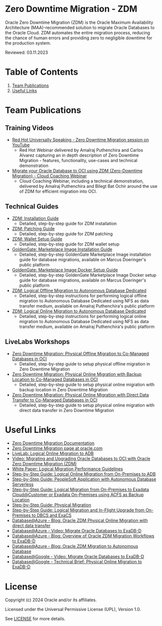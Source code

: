 # Zero Downtime Migration - ZDM
 
Oracle Zero Downtime Migration (ZDM) is the Oracle Maximum Availability Architecture (MAA)-recommended solution to migrate Oracle Databases to the Oracle Cloud. ZDM automates the entire migration process, reducing the chance of human errors and providing zero to negligible downtime for the production system.

Reviewed: 03.11.2023

# Table of Contents
 
1. [Team Publications](#team-publications)
2. [Useful Links](#useful-links)
 
# Team Publications

## Training Videos

- [Red Hot Universally Speaking - Zero Downtime Migration session on YouTube](https://www.youtube.com/watch?v=1jQ9GtAKDF0)
    - Red Hot Webinar delivered by Amalraj Puthenchira and Carlos Alvarez capturing an in depth description of Zero Downtime Migration - features, functionality, use-cases and technical demonstration
- [Migrate your Oracle Database to OCI using ZDM (Zero-Downtime Migration) - Cloud Coaching Webinar](https://www.youtube.com/watch?v=SXb7KVZjpV8)
    - Cloud Coaching Webinar, including a technical demonstration, delivered by Amalraj Puthenchira and Bilegt Bat Ochir around the use of ZDM for efficient migration into OCI.

## Technical Guides

- [ZDM: Installation Guide](https://macsdata.com/oracle/zdm-installation) 
    - Detailed, step-by-step guide for ZDM installation
- [ZDM: Patching Guide](https://macsdata.com/oracle/zdm-patching) 
    - Detailed, step-by-step guide for ZDM patching
- [ZDM: Wallet Setup Guide](https://macsdata.com/oracle/zdm-wallet-setup)
    - Detailed, step-by-step guide for ZDM wallet setup
- [GoldenGate: Marketplace Image Installation Guide](https://macsdata.com/oracle/goldengate-marketplace-installation)
    - Detailed, step-by-step GoldenGate Marketplace Image installation guide for database migrations, available on Marcus Doeringer's public platform
- [GoldenGate: Marketplace Image Docker Setup Guide](https://macsdata.com/oracle/goldengate-marketplace-docker-setup)
    - Detailed, step-by-step GoldenGate Marketplace Image Docker setup guide for database migrations, available on Marcus Doeringer's public platform
- [ZDM: Logical Offline Migration to Autonomous Database Dedicated ](https://wordpress.com/post/amalrajputhenchira.wordpress.com/40)
    - Detailed, step-by-step instructions for performing logical offline migration to Autonomous Database Dedicated using NFS as data transfer medium, available on Amalraj Puthenchira's public platform
- [ZDM: Logical Online Migration to Autonomous Database Dedicated ](https://wordpress.com/post/amalrajputhenchira.wordpress.com/170)
    - Detailed, step-by-step instructions for performing logical online migration to Autonomous Database Dedicated using NFS as data transfer medium, available on Amalraj Puthenchira's public platform

## LiveLabs Workshops
- [Zero Downtime Migration: Physical Offline Migration to Co-Managed Databases in OCI](https://apexapps.oracle.com/pls/apex/dbpm/r/livelabs/view-workshop?wid=3568)
    - Detailed, step-by-step guide to setup physical offline migration in Zero Downtime Migration 
- [Zero Downtime Migration: Physical Online Migration with Backup Location to Co-Managed Databases in OCI](https://apexapps.oracle.com/pls/apex/dbpm/r/livelabs/view-workshop?wid=3618)
    - Detailed, step-by-step guide to setup physical online migration with backup location in Zero Downtime Migration
- [Zero Downtime Migration: Physical Online Migration with Direct Data Transfer to Co-Managed Databases in OCI](https://apexapps.oracle.com/pls/apex/dbpm/r/livelabs/view-workshop?wid=3669)
    - Detailed, step-by-step guide to setup physical online migration with direct data transfer in Zero Downtime Migration
 
# Useful Links

- [Zero Downtime Migration Documentation](https://docs.oracle.com/en/database/oracle/zero-downtime-migration/index.html)
- [Zero Downtime Migration page at oracle.com](https://www.oracle.com/database/zero-downtime-migration)
- [LiveLab: Logical Online Migration to ADB](https://apexapps.oracle.com/pls/apex/dbpm/r/livelabs/view-workshop?wid=937)
- [Video: Migrating and Upgrading Oracle Databases to OCI with Oracle Zero Downtime Migration (ZDM)](https://www.youtube.com/watch?v=WPkqwnXGSjo)
- [White Paper: Logical Migration Performance Guidelines](https://www.oracle.com/docs/tech/zdm-gg-performance.pdf)
- [Step-by-Step Guide: Logical Online Migration from On-Premises to ADB](https://www.oracle.com/a/tech/docs/oracle-zdm-logical-migration-to-autonomous-guide.pdf)
- [Step-by-Step Guide: PeopleSoft Application with Autonomous Database Serverless](https://www.oracle.com/a/tech/docs/oracle-zdm-peoplesoft-adb-migration-guide.pdf)
- [Step-by-Step Guide: Logical Migration from On-Premises to Exadata Cloud@Customer or Exadata On-Premises using ACFS as Backup Location](https://www.oracle.com/a/tech/docs/oracle-zdm-logical-migration-acfs.pdf)
- [Step-by-Step Guide: Physical Migration](https://www.oracle.com/docs/tech/oracle-zdm-step-by-step-guide.pdf)
- [Step-by-Step Guide: Logical Migration and In-Flight Upgrade from On-Premises to DBCS and ExaCS](https://www.oracle.com/a/tech/docs/oracle-zdm-logical-migration-step-by-step-guide.pdf)
- [Database@Azure - Blog: Oracle ZDM Physical Online Migration with direct data transfer](https://blogs.oracle.com/maa/post/oracle-zdm-for-oracle-database-at-azure)
- [Database@Azure - Video: Migrate Oracle Databases to ExaDB-D](https://www.youtube.com/watch?v=1fDDGlb7y7Y)
- [Database@Azure - Blog: Overview of Oracle ZDM Migration Workflows to ExaDB-D](https://blogs.oracle.com/maa/post/overview-of-oracle-zdm-migration-workflows-to-exadata-database-service-on-oracle-databaseazure)
- [Database@Azure - Blog: Oracle ZDM Migration to Autonomous Database](https://blogs.oracle.com/maa/post/oracle-zdm-to-autonomous-database-on-azure)
- [Database@Google - Video: Migrate Oracle Databases to ExaDB-D](https://www.youtube.com/watch?v=GQ5xXXS3bRc)
- [Database@Google - Technical Brief: Physical Online Migration to ExaDB-D](https://www.oracle.com/a/otn/docs/database/zdm-physical-online-migration-to-oracle-at-google.pdf)

# License
 
Copyright (c) 2024 Oracle and/or its affiliates.
 
Licensed under the Universal Permissive License (UPL), Version 1.0.
 
See [LICENSE](https://github.com/oracle-devrel/technology-engineering/blob/main/LICENSE) for more details.
